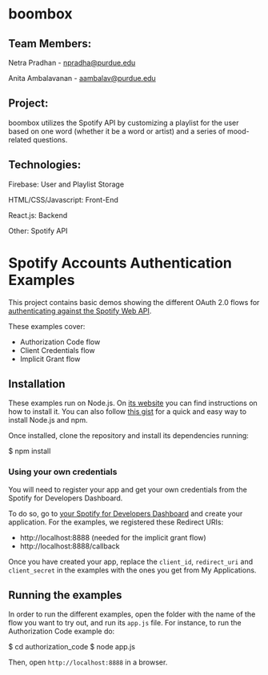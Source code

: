 # boombox

## Team Members:
Netra Pradhan - npradha@purdue.edu

Anita Ambalavanan - aambalav@purdue.edu

## Project:
boombox utilizes the Spotify API by customizing a playlist for the user based on one word (whether it be a word or artist) and a series of mood-related questions. 

## Technologies:
Firebase: User and Playlist Storage

HTML/CSS/Javascript: Front-End

React.js: Backend

Other: Spotify API


# Spotify Accounts Authentication Examples

This project contains basic demos showing the different OAuth 2.0 flows for [authenticating against the Spotify Web API](https://developer.spotify.com/web-api/authorization-guide/).

These examples cover:

* Authorization Code flow
* Client Credentials flow
* Implicit Grant flow

## Installation

These examples run on Node.js. On [its website](http://www.nodejs.org/download/) you can find instructions on how to install it. You can also follow [this gist](https://gist.github.com/isaacs/579814) for a quick and easy way to install Node.js and npm.

Once installed, clone the repository and install its dependencies running:

$ npm install

### Using your own credentials
You will need to register your app and get your own credentials from the Spotify for Developers Dashboard.

To do so, go to [your Spotify for Developers Dashboard](https://beta.developer.spotify.com/dashboard) and create your application. For the examples, we registered these Redirect URIs:

* http://localhost:8888 (needed for the implicit grant flow)
* http://localhost:8888/callback

Once you have created your app, replace the `client_id`, `redirect_uri` and `client_secret` in the examples with the ones you get from My Applications.

## Running the examples
In order to run the different examples, open the folder with the name of the flow you want to try out, and run its `app.js` file. For instance, to run the Authorization Code example do:

$ cd authorization_code
$ node app.js

Then, open `http://localhost:8888` in a browser.

